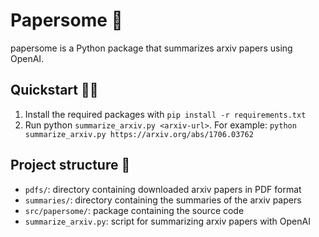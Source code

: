 # Papersome 📜

papersome is a Python package that summarizes arxiv papers using OpenAI.

## Quickstart 🏃‍♂️

1. Install the required packages with `pip install -r requirements.txt`
2. Run python `summarize_arxiv.py <arxiv-url>`. For example: `python summarize_arxiv.py https://arxiv.org/abs/1706.03762`

## Project structure 🚀

- `pdfs/`: directory containing downloaded arxiv papers in PDF format
- `summaries/`: directory containing the summaries of the arxiv papers
- `src/papersome/`: package containing the source code
- `summarize_arxiv.py`: script for summarizing arxiv papers with OpenAI
